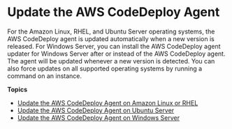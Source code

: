 # Update the AWS CodeDeploy Agent<a name="codedeploy-agent-operations-update"></a>

For the Amazon Linux, RHEL, and Ubuntu Server operating systems, the AWS CodeDeploy agent is updated automatically when a new version is released\. For Windows Server, you can install the AWS CodeDeploy agent updater for Windows Server after or instead of the AWS CodeDeploy agent\. The agent will be updated whenever a new version is detected\. You can also force updates on all supported operating systems by running a command on an instance\.

**Topics**
+ [Update the AWS CodeDeploy Agent on Amazon Linux or RHEL](codedeploy-agent-operations-update-linux.md)
+ [Update the AWS CodeDeploy Agent on Ubuntu Server](codedeploy-agent-operations-update-ubuntu.md)
+ [Update the AWS CodeDeploy Agent on Windows Server](codedeploy-agent-operations-update-windows.md)